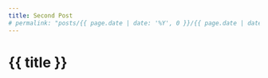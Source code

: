```yaml
---
title: Second Post
# permalink: "posts/{{ page.date | date: '%Y', 0 }}/{{ page.date | date: '%m-%d', 0}}-{{ page.fileSlug }}/"
---
```


# {{ title }}
